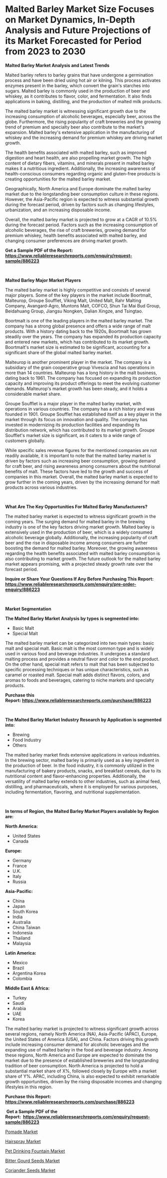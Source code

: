 <p><h1>Malted Barley Market Size Focuses on Market Dynamics, In-Depth Analysis and Future Projections of its Market Forecasted for Period from 2023 to 2030</h1></p><p><strong>Malted Barley Market Analysis and Latest Trends</strong></p>
<p><p>Malted barley refers to barley grains that have undergone a germination process and have been dried using hot air or kilning. This process activates enzymes present in the barley, which convert the grain's starches into sugars. Malted barley is commonly used in the production of beer and whiskey, as it contributes to flavor, color, and fermentation. It also finds applications in baking, distilling, and the production of malted milk products.</p><p>The malted barley market is witnessing significant growth due to the increasing consumption of alcoholic beverages, especially beer, across the globe. Furthermore, the rising popularity of craft breweries and the growing trend of premium and specialty beer also contribute to the market's expansion. Malted barley's extensive application in the manufacturing of whiskey and the increasing demand for premium whiskey are driving market growth.</p><p>The health benefits associated with malted barley, such as improved digestion and heart health, are also propelling market growth. The high content of dietary fibers, vitamins, and minerals present in malted barley makes it a nutritious ingredient. Additionally, the increasing awareness of health-conscious consumers regarding organic and gluten-free products is creating opportunities for the malted barley market.</p><p>Geographically, North America and Europe dominate the malted barley market due to the longstanding beer consumption culture in these regions. However, the Asia-Pacific region is expected to witness substantial growth during the forecast period, driven by factors such as changing lifestyles, urbanization, and an increasing disposable income.</p><p>Overall, the malted barley market is projected to grow at a CAGR of 10.5% during the forecast period. Factors such as the increasing consumption of alcoholic beverages, the rise of craft breweries, growing demand for premium whiskey, health benefits associated with malted barley, and changing consumer preferences are driving market growth.</p></p>
<p><strong>Get a Sample PDF of the Report:&nbsp; <a href="https://www.reliableresearchreports.com/enquiry/request-sample/886223">https://www.reliableresearchreports.com/enquiry/request-sample/886223</a></strong></p>
<p>&nbsp;</p>
<p><strong>Malted Barley Major Market Players</strong></p>
<p><p>The malted barley market is highly competitive and consists of several major players. Some of the key players in the market include Boortmalt, Malteurop, Groupe Soufflet, Viking Malt, United Malt, Rahr Malting Company, Avangard-Agro, Muntons Malt, COFCO, Shun Tai Mai Bud Group, Beidahuang Group, Jiangsu Nongken, Dalian Xingze, and Tsingtao.</p><p>Boortmalt is one of the leading players in the malted barley market. The company has a strong global presence and offers a wide range of malt products. With a history dating back to the 1920s, Boortmalt has grown steadily over the years. The company has expanded its production capacity and entered new markets, which has contributed to its market growth. Boortmalt's market size is estimated to be significant, accounting for a significant share of the global malted barley market.</p><p>Malteurop is another prominent player in the market. The company is a subsidiary of the grain cooperative group Vivescia and has operations in more than 14 countries. Malteurop has a long history in the malt business, dating back to 1961. The company has focused on expanding its production capacity and improving its product offerings to meet the evolving customer demands. Malteurop's market growth has been steady, and it holds a considerable market share.</p><p>Groupe Soufflet is a major player in the malted barley market, with operations in various countries. The company has a rich history and was founded in 1901. Groupe Soufflet has established itself as a key player in the market through its focus on innovation and quality. The company has invested in modernizing its production facilities and expanding its distribution network, which has contributed to its market growth. Groupe Soufflet's market size is significant, as it caters to a wide range of customers globally.</p><p>While specific sales revenue figures for the mentioned companies are not readily available, it is important to note that the malted barley market is driven by factors such as increasing beer consumption, growing demand for craft beer, and rising awareness among consumers about the nutritional benefits of malt. These factors have led to the growth and success of companies in this market. Overall, the malted barley market is expected to grow further in the coming years, driven by the increasing demand for malt products across various industries.</p></p>
<p>&nbsp;</p>
<p><strong>What Are The Key Opportunities For Malted Barley Manufacturers?</strong></p>
<p><p>The malted barley market is expected to witness significant growth in the coming years. The surging demand for malted barley in the brewing industry is one of the key factors driving market growth. Malted barley is extensively used in the production of beer, which is a widely consumed alcoholic beverage globally. Additionally, the increasing popularity of craft beer and the rise in disposable income among consumers are further boosting the demand for malted barley. Moreover, the growing awareness regarding the health benefits associated with malted barley consumption is also contributing to market growth. The future outlook for the malted barley market appears promising, with a projected steady growth rate over the forecast period.</p></p>
<p><strong>Inquire or Share Your Questions If Any Before Purchasing This Report: <a href="https://www.reliableresearchreports.com/enquiry/pre-order-enquiry/886223">https://www.reliableresearchreports.com/enquiry/pre-order-enquiry/886223</a></strong></p>
<p>&nbsp;</p>
<p><strong>Market Segmentation</strong></p>
<p><strong>The Malted Barley Market Analysis by types is segmented into:</strong></p>
<p><ul><li>Basic Malt</li><li>Special Malt</li></ul></p>
<p><p>The malted barley market can be categorized into two main types: basic malt and special malt. Basic malt is the most common type and is widely used in various food and beverage industries. It undergoes a standard malting process and provides a neutral flavor and color to the end product. On the other hand, special malt refers to malt that has been subjected to specific processing techniques or has unique characteristics, such as caramel or roasted malt. Special malt adds distinct flavors, colors, and aromas to foods and beverages, catering to niche markets and specialty products.</p></p>
<p><strong>Purchase this Report:&nbsp;<a href="https://www.reliableresearchreports.com/purchase/886223">https://www.reliableresearchreports.com/purchase/886223</a></strong></p>
<p>&nbsp;</p>
<p><strong>The Malted Barley Market Industry Research by Application is segmented into:</strong></p>
<p><ul><li>Brewing</li><li>Food Industry</li><li>Others</li></ul></p>
<p><p>The malted barley market finds extensive applications in various industries. In the brewing sector, malted barley is primarily used as a key ingredient in the production of beer. In the food industry, it is commonly utilized in the manufacturing of bakery products, snacks, and breakfast cereals, due to its nutritional content and flavor-enhancing properties. Additionally, the versatility of malted barley extends to other industries, such as animal feed, distilling, and pharmaceuticals, where it is employed for various purposes, including fermentation, flavoring, and nutritional supplementation.</p></p>
<p>&nbsp;</p>
<p><strong>In terms of Region, the Malted Barley Market Players available by Region are:</strong></p>
<p>
    <p> <strong> North America: </strong>
        <ul>
            <li>United States</li>
            <li>Canada</li>
        </ul>
        </p> 
    <p> <strong> Europe: </strong>
        <ul>
            <li>Germany</li>
            <li>France</li>
            <li>U.K.</li>
            <li>Italy</li>
            <li>Russia</li>
        </ul>
        </p> 
    <p> <strong> Asia-Pacific: </strong>
        <ul>
            <li>China</li>
            <li>Japan</li>
            <li>South Korea</li>
            <li>India</li>
            <li>Australia</li>
            <li>China Taiwan</li>
            <li>Indonesia</li>
            <li>Thailand</li>
            <li>Malaysia</li>
        </ul>
        </p> 
    <p> <strong> Latin America: </strong>
        <ul>
            <li>Mexico</li>
            <li>Brazil</li>
            <li>Argentina Korea</li>
            <li>Colombia</li>
        </ul>
        </p> 
    <p> <strong> Middle East & Africa: </strong>
        <ul>
            <li>Turkey</li>
            <li>Saudi</li>
            <li>Arabia</li>
            <li>UAE</li>
            <li>Korea</li>
        </ul>
    </p>
    </p>
<p><p>The malted barley market is projected to witness significant growth across several regions, namely North America (NA), Asia-Pacific (APAC), Europe, the United States of America (USA), and China. Factors driving this growth include increasing consumer demand for alcoholic beverages and the expanding use of malted barley in the food and beverage industry. Among these regions, North America and Europe are expected to dominate the market due to the presence of established breweries and the longstanding tradition of beer consumption. North America is projected to hold a substantial market share of X%, followed closely by Europe with a market share of Y%. APAC, including China, is also expected to exhibit remarkable growth opportunities, driven by the rising disposable incomes and changing lifestyles in this region.</p></p>
<p><strong>Purchase this Report: <a href="https://www.reliableresearchreports.com/purchase/886223">https://www.reliableresearchreports.com/purchase/886223</a></strong></p>
<p>&nbsp;<strong>Get a Sample PDF of the Report:&nbsp;&nbsp;<a href="https://www.reliableresearchreports.com/enquiry/request-sample/886223">https://www.reliableresearchreports.com/enquiry/request-sample/886223</a></strong></p>
<p><strong></strong></p>
<p><p><a href="https://medium.com/@robinsinghrp23/pomade-market-exploring-market-share-market-trends-and-future-growth-0657e8ff628a">Pomade Market</a></p><p><a href="https://medium.com/@sachintenrp23/hairspray-market-analysis-its-cagr-market-segmentation-and-global-industry-overview-bcbb5e2129f4">Hairspray Market</a></p><p><a href="https://medium.com/@sureshrainarp23/pet-drinking-fountain-market-analysis-and-sze-forecasted-for-period-from-2023-to-2030-64cbd158d0e2">Pet Drinking Fountain Market</a></p><p><a href="https://github.com/abbypearson7765/Market-Research-Report-List-1/blob/main/bitter-gourd-seeds-market.md">Bitter Gourd Seeds Market</a></p><p><a href="https://github.com/dziulagalemab/Market-Research-Report-List-1/blob/main/coriander-seeds-market.md">Coriander Seeds Market</a></p></p>
